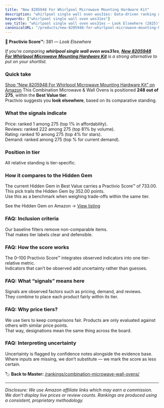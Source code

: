```yaml
---
title: "New 8205948 For Whirlpool Microwave Mounting Hardware Kit"
description: "whirlpool single wall oven wos31es: Data-driven ranking using the Practivio Score™. Positioned by quality, value, demand, findability, momentum."
keywords: ["whirlpool single wall oven wos31es"]
seo_title: "whirlpool single wall oven wos31es — Look Elsewhere (2025)"
canonicalURL: "/products/new-8205948-for-whirlpool-microwave-mounting-hardware-kit-B09SDWSDVQ/"
---
```


**🚫 Practivio Score™:** 381 — _Look Elsewhere_


*If you're comparing **whirlpool single wall oven wos31es**, **[New 8205948 For Whirlpool Microwave Mounting Hardware Kit](https://www.amazon.com/dp/B09SDWSDVQ?tag=practivio-20)** is a strong alternative to put on your shortlist.*
### Quick take
[Shop “New 8205948 For Whirlpool Microwave Mounting Hardware Kit” on Amazon](https://www.amazon.com/dp/B09SDWSDVQ?tag=practivio-20)
This Combination Microwave & Wall Ovens is positioned **248 out of 275**, within the **Best Value tier**.  
Practivio suggests you **look elsewhere**, based on its comparative standing.

### What the signals indicate
Price: ranked 1 among 275 (top 1% in affordability).  
Reviews: ranked 222 among 275 (top 81% by volume).  
Rating: ranked 10 among 275 (top 4% for stars).  
Demand: ranked  among 275 (top % for current demand).

### Position in tier
All relative standing is tier-specific.

### How it compares to the Hidden Gem
The current Hidden Gem in Best Value carries a Practivio Score™ of 733.00.  
This pick trails the Hidden Gem by 352.00 points.  
Use this as a benchmark when weighing trade-offs within the same tier.  

See the Hidden Gem on Amazon → [View listing](https://www.amazon.com/dp/B0DY11H2PJ?tag=practivio-20)

### FAQ: Inclusion criteria
Our baseline filters remove non-comparable items.  
That makes tier labels clear and defensible.

### FAQ: How the score works
The 0–100 Practivio Score™ integrates observed indicators into one tier-relative metric.  
Indicators that can’t be observed add uncertainty rather than guesses.

### FAQ: What “signals” means here
Signals are observed factors such as pricing, demand, and reviews.  
They combine to place each product fairly within its tier.

### FAQ: Why price tiers?
We use tiers to keep comparisons fair. Products are only evaluated against others with similar price points.  
That way, designations mean the same thing across the board.

### FAQ: Interpreting uncertainty
Uncertainty is flagged by confidence notes alongside the evidence base.  
Where inputs are missing, we don’t substitute — we mark the score as less certain.


🏷️ **Back to Master:** [/rankings/combination-microwave-wall-ovens/](/rankings/combination-microwave-wall-ovens/)

---
_Disclosure: We use Amazon affiliate links which may earn a commission. We don’t display live prices or review counts. Rankings are produced using a consistent, proprietary methodology._
